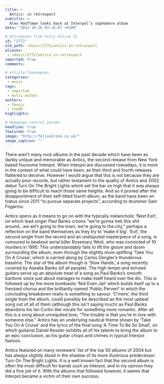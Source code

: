 ```yaml
---
title: >
  Antics: in retrospect
subtitle: >
  Alex Hooftman looks back at Interpol’s sophomore album
date: "2012-10-26 03:16:07 +0100"

# Attributes from Felix Online V1
id: "2772"
old_path: /music/2772/antics-in-retrospect
aliases:
 - /music/2772/antics-in-retrospect
imported: true
comments:

# Article Taxonomies
categories:
 - music
tags:
 - imported
 - multi-author
authors:
 - fmusic
 - tna08
highlights:

# Homepage control params
headline: true
featured: true
image: "http://felixonline.co.uk/"
image_caption: ""
---
```


There aren’t many rock albums in the past decade which have been as darkly unique and memorable as Antics, the second release from New York based foursome Interpol. When Interpol are discussed nowadays, it is more in the context of what could have been, as their third and fourth releases flattered to deceive. However I would argue that this is not because they are actually poor records, but rather testament to the quality of Antics and 2002 debut Turn On The Bright Lights which set the bar so high that it was always going to be difficult to reach those same heights. And so it proved after the disappointment of their self-titled fourth album, as the band have been on hiatus since 2011 “to pursue separate projects”, according to drummer Sam Fogarino.

Antics opens as it means to go on with the typically melancholic ‘Next Exit’, on which lead singer Paul Banks croons “we’re gonna trek this shit around...we ain’t going to the town, we’re going to the city,” perhaps a reflection on the band themselves as they try to ‘make it big’. ‘Evil’, the second single from the record and an undisputed masterpiece of a song, is rumoured to beabout serial killer Rosemary West, who was convicted of 10 murders in 1995. This understandably fails to lift the gloom and doom surrounding the album, even through the slightly more uplifting ‘Take You On A Cruise’, which is carried along by Carlos Dengler’s thunderous bassline. The star of the album though is ‘Slow Hands’, a song recently covered by Azealia Banks (of all people). The high tempo and echoed guitars serve up an absolute treat of a song as Paul Banks’s smooth baritone voice just about manages to make itself heard over the din. This is followed up by the more bombastic ‘Not Even Jail’ which builds itself up to a frenzied chorus and the brilliantly named ‘Public Pervert’ in which the concluding breakdown really is something to savour. ‘C’mere’, the third single from the album, could possibly be described as the most upbeat song out of all of them (although this isn’t saying much) as Paul Banks abandons his Ian Curtis-like vocals for something more romantic. After all this is a song about unrequited love; “The trouble is that you’re in love with someone else.” Antics has an underlying nautical theme shown by ‘Take You On A Cruise’ and the lyrics of the final song ‘A Time To Be So Small’, on which guitarist Daniel Kessler exhibits all of his talents to bring the album to an epic conclusion, as his guitar chops and chimes in typical Interpol fashion.

Antics featured on many reviewers’ list of the top 50 albums of 2004 but has always slightly stood in the shadow of its more illustrious predecessor Turn On The Bright Lights. It is a well known fact that the second album is often the most difficult for bands such as Interpol, and in my opinion they did a fine job of it. With the albums that followed however, it seems that Interpol became a victim of their own success.
